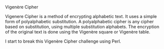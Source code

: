 Vigenère Cipher

Vigenere Cipher is a method of encrypting alphabetic text. It uses a simple form of polyalphabetic substitution. A polyalphabetic cipher is any cipher based on substitution, using multiple substitution alphabets.
The encryption of the original text is done using the Vigenère square or Vigenère table.

I start to break this Vigenère Cipher challenge using Perl.
